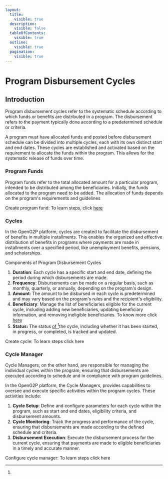 ```yaml
---
layout:
  title:
    visible: true
  description:
    visible: false
  tableOfContents:
    visible: true
  outline:
    visible: true
  pagination:
    visible: true
---
```


# Program Disbursement Cycles

## Introduction

Program disbursement cycles refer to the systematic schedule according to which funds or benefits  are distributed in a program. The disbursement refers to the payment typically done according to a predetermined schedule or criteria.&#x20;

A program must have allocated funds and posted  before disbursement schedule can be divided into multiple cycles, each with its own distinct start and end dates.  These cycles are established and activated based on the requirement to allocate the funds within the program. This allows for the systematic release of funds over time.

### Program Funds

Program funds refer to the total allocated amount for a particular program, intended to be distributed among the beneficiaries. Initially, the funds allocated to the program need to be added. The allocation of funds depends on the program's requirements and guidelines

Create program fund: To learn steps, click [here](../user-guides/eligibility-and-program-enrollment/program/create-program-fund.md)

### Cycles

In the OpenG2P platform, cycles are created to facilitate the disbursement of benefits in multiple installments. This enables the organized and effective distribution of benefits in programs where payments are made in installments over a specified period, like unemployment benefits, pensions, and scholarships.

Components of Program Disbursement Cycles

1. **Duration**: Each cycle has a specific start and end date, defining the period during which disbursements are made.
2. **Frequency**: Disbursements can be made on a regular basis, such as monthly, quarterly, or annually, depending on the program's design.
3. **Amount**: The amount to be disbursed in each cycle is predetermined and may vary based on the program's rules and the recipient's eligibility.
4. **Beneficiary**: Manage the list of beneficiaries eligible for the current cycle, including adding new beneficiaries, updating beneficiary information, and removing ineligible beneficiaries. To know more click [here](beneficiary-management.md)
5. **Status:** The status [of ](#user-content-fn-1)[^1]the cycle, including whether it has been started, in progress, or completed, is tracked and updated.

Create cycle: To learn steps click here

### Cycle Manager

Cycle Managers, on the other hand, are responsible for managing the individual cycles within the program, ensuring that disbursements are executed according to schedule and in compliance with program guidelines.

In the OpenG2P platform, the Cycle Managers, provides capabilities to oversee and execute specific activities within the program cycles. These activities include:

1. **Cycle Setup**: Define and configure parameters for each cycle within the program, such as start and end dates, eligibility criteria, and disbursement amounts.
2. **Cycle Monitoring**: Track the progress and performance of the cycle, ensuring that disbursements are made according to the defined schedule and criteria.
3. **Disbursement Execution**: Execute the disbursement process for the current cycle, ensuring that payments are made to eligible beneficiaries in a timely and accurate manner.

Configure cycle manager: To learn steps click here

[^1]: 
